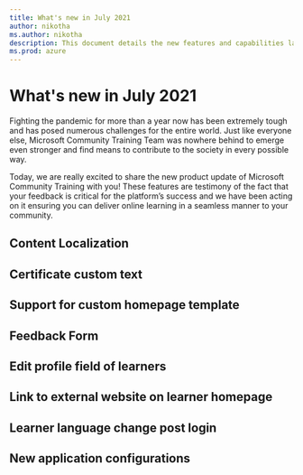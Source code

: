 ```yaml
---
title: What's new in July 2021
author: nikotha
ms.author: nikotha
description: This document details the new features and capabilities launched on the Microsoft Community Training platform in July 2021. 
ms.prod: azure
---
```


# What's new in July 2021

Fighting the pandemic for more than a year now has been extremely tough and has posed numerous challenges for the entire world. Just like everyone else, Microsoft Community Training Team was nowhere behind to emerge even stronger and find means to contribute to the society in every possible way.

Today, we are really excited to share the new product update of Microsoft Community Training with you! These features are testimony of the fact that your feedback is critical for the platform’s success and we have been acting on it ensuring you can deliver online learning in a seamless manner to your community.

## Content Localization

## Certificate custom text

## Support for custom homepage template

## Feedback Form

## Edit profile field of learners

## Link to external website on learner homepage

## Learner language change post login

## New application configurations
